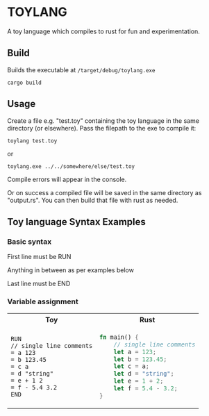 # TOYLANG

A toy language which compiles to rust for fun and experimentation.

## Build

Builds the executable at `/target/debug/toylang.exe`

```
cargo build
```

## Usage

Create a file e.g. "test.toy" containing the toy language in the same directory (or elsewhere). Pass the filepath to the exe to compile it:

```
toylang test.toy
```

or

```
toylang.exe ../../somewhere/else/test.toy
```

Compile errors will appear in the console.

Or on success a compiled file will be saved in the same directory as "output.rs".
You can then build that file with rust as needed.

## Toy language Syntax Examples

### Basic syntax

First line must be RUN

Anything in between as per examples below

Last line must be END

### Variable assignment

<table><tr><th>Toy</th><th>Rust</th></tr><tr><td>

```
RUN
// single line comments
= a 123
= b 123.45
= c a
= d "string"
= e + 1 2
= f - 5.4 3.2
END

```

</td><td>

```rust
fn main() {
    // single line comments
    let a = 123;
    let b = 123.45;
    let c = a;
    let d = "string";
    let e = 1 + 2;
    let f = 5.4 - 3.2;
}

```

</td></tr></table>

